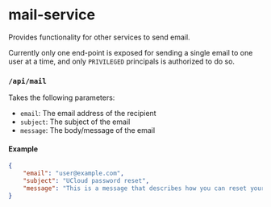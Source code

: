 # mail-service

Provides functionality for other services to send email.

Currently only one end-point is exposed for sending a single email to one user at a time, and only `PRIVILEGED` principals is authorized to do so.


### `/api/mail`

Takes the following parameters:

 - `email`: The email address of the recipient
 - `subject`: The subject of the email
 - `message`: The body/message of the email

#### Example

```json
{
    "email": "user@example.com",
    "subject": "UCloud password reset",
    "message": "This is a message that describes how you can reset your password"
}
```
    


